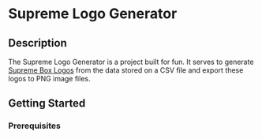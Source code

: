 # Supreme Logo Generator

## Description

The Supreme Logo Generator is a project built for fun. It serves to generate [Supreme Box Logos](https://en.wikipedia.org/wiki/Supreme_(brand)) from the data stored on a CSV file and export these logos to PNG image files.

## Getting Started

### Prerequisites

